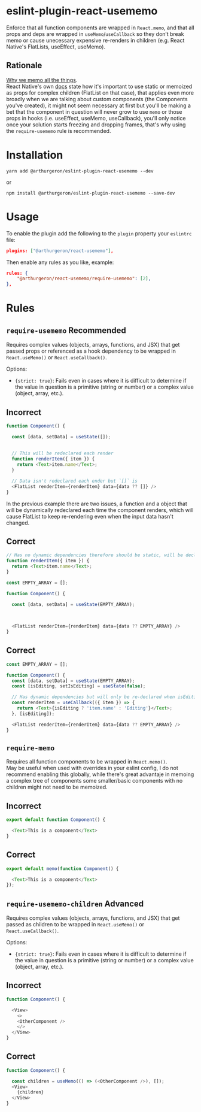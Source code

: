 # eslint-plugin-react-usememo

Enforce that all function components are wrapped in `React.memo`, and that all props and deps are wrapped in `useMemo`/`useCallback` so they don’t break memo or cause unecessary expensive re-renders in children (e.g. React Native's FlatLists, useEffect, useMemo).

## Rationale
[Why we memo all the things](https://attardi.org/why-we-memo-all-the-things/).   
React Native's own [docs](https://reactnative.dev/docs/0.61/optimizing-flatlist-configuration#avoid-anonymous-function-on-renderitem) state how it's important to use static or memoized as props for complex children (FlatList on that case), that applies even more broadly when we are talking about custom components (the Components you've created), it might not seem necessary at first but you'll be making a bet that the component in question will never grow to use `memo` or those props in hooks (i.e. useEffect, useMemo, useCallback), you'll only notice once your solution starts freezing and dropping frames, that's why using the `require-usememo` rule is recommended.


# Installation

```
yarn add @arthurgeron/eslint-plugin-react-usememo --dev
```   
or   
```
npm install @arthurgeron/eslint-plugin-react-usememo --save-dev
```


# Usage

To enable the plugin add the following to the `plugin` property  your `eslintrc` file:
```json
plugins: ["@arthurgeron/react-usememo"],
```

Then enable any rules as you like, example:
```json
rules: {
    "@arthurgeron/react-usememo/require-usememo": [2],
},
```
# Rules   

## `require-usememo` **Recommended**

Requires complex values (objects, arrays, functions, and JSX) that get passed props or referenced as a hook dependency to be wrapped in `React.useMemo()` or `React.useCallback()`.

Options:

- `{strict: true}`: Fails even in cases where it is difficult to determine if the value in question is a primitive (string or number) or a complex value (object, array, etc.).

## **Incorrect**
```JavaScript
function Component() {

  const [data, setData] = useState([]);
  
  
  // This will be redeclared each render
  function renderItem({ item }) {
    return <Text>item.name</Text>;
  }

  // Data isn't redeclared each ender but `[]` is
  <FlatList renderItem={renderItem} data={data ?? []} />
}
```
In the previous example there are two issues, a function and a object that will be dynamically redeclared each time the component renders, which will cause FlatList to keep re-rendering even when the input data hasn't changed.

## **Correct**
```JavaScript
// Has no dynamic dependencies therefore should be static, will be declared only once.
function renderItem({ item }) {
  return <Text>item.name</Text>;
}

const EMPTY_ARRAY = [];

function Component() {

  const [data, setData] = useState(EMPTY_ARRAY);
  
  

  <FlatList renderItem={renderItem} data={data ?? EMPTY_ARRAY} />
}
```
## **Correct**
```JavaScript
const EMPTY_ARRAY = [];

function Component() {
  const [data, setData] = useState(EMPTY_ARRAY);
  const [isEditing, setIsEditing] = useState(false);

  // Has dynamic dependencies but will only be re-declared when isEditing or the input data changes
  const renderItem = useCallback(({ item }) => {
    return <Text>{isEditing ? 'item.name' : 'Editing'}</Text>;
  }, [isEditing]);

  <FlatList renderItem={renderItem} data={data ?? EMPTY_ARRAY} />
}
```
## `require-memo`

Requires all function components to be wrapped in `React.memo()`.   
May be useful when used with overrides in your eslint config, I do not recommend enabling this globally, while there's great advantaje in memoing a complex tree of components some smaller/basic components with no children might not need to be memoized. 

## **Incorrect**
```JavaScript
export default function Component() {

  <Text>This is a component</Text>
}
```

## **Correct**
```JavaScript
export default memo(function Component() {

  <Text>This is a component</Text>
});
```

## `require-usememo-children` **Advanced**

Requires complex values (objects, arrays, functions, and JSX) that get passed as children to be wrapped in `React.useMemo()` or `React.useCallback()`.

Options:

- `{strict: true}`: Fails even in cases where it is difficult to determine if the value in question is a primitive (string or number) or a complex value (object, array, etc.).

## **Incorrect**
```JavaScript
function Component() {

  <View>
    <>
    <OtherComponent />
    </>
  </View>
}
```
   
## **Correct**
```JavaScript
function Component() {

  const children = useMemo(() => (<OtherComponent />), []);
  <View>
    {children}
  </View>
}
```